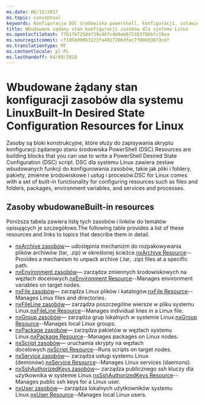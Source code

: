 ```yaml
---
ms.date: 06/12/2017
ms.topic: conceptual
keywords: Konfiguracja DSC środowiska powershell, konfiguracji, ustawienia
title: Wbudowane żądany stan konfiguracji zasobów dla systemu Linux
ms.openlocfilehash: 77617b72584f39c46fc4b9eb67235378bbfc19aa
ms.sourcegitcommit: cf195b090b3223fa4917206dfec7f0b603873cdf
ms.translationtype: MT
ms.contentlocale: pl-PL
ms.lasthandoff: 04/09/2018
---
```

# <a name="built-in-desired-state-configuration-resources-for-linux"></a><span data-ttu-id="f8bbc-103">Wbudowane żądany stan konfiguracji zasobów dla systemu Linux</span><span class="sxs-lookup"><span data-stu-id="f8bbc-103">Built-In Desired State Configuration Resources for Linux</span></span>

<span data-ttu-id="f8bbc-104">Zasoby są bloki konstrukcyjne, które służy do zapisywania skryptu konfiguracji żądanego stanu środowiska PowerShell (DSC).</span><span class="sxs-lookup"><span data-stu-id="f8bbc-104">Resources are building blocks that you can use to write a PowerShell Desired State Configuration (DSC) script.</span></span> <span data-ttu-id="f8bbc-105">DSC dla systemu Linux zawiera zestaw wbudowanych funkcji do konfigurowania zasobów, takie jak pliki i foldery, pakiety, zmienne środowiskowe i usług i procesów.</span><span class="sxs-lookup"><span data-stu-id="f8bbc-105">DSC for Linux comes with a set of built-in functionality for configuring resources such as files and folders, packages, environment variables, and services and processes.</span></span>

## <a name="built-in-resources"></a><span data-ttu-id="f8bbc-106">Zasoby wbudowane</span><span class="sxs-lookup"><span data-stu-id="f8bbc-106">Built-in resources</span></span>

<span data-ttu-id="f8bbc-107">Poniższa tabela zawiera listę tych zasobów i linków do tematów opisujących je szczegółowo.</span><span class="sxs-lookup"><span data-stu-id="f8bbc-107">The following table provides a list of these resources and links to topics that describe them in detail.</span></span>

* <span data-ttu-id="f8bbc-108">[nxArchive zasobów](lnxArchiveResource.md)— udostępnia mechanizm do rozpakowywania plików archiwów (tar, .zip) w określonej ścieżce.</span><span class="sxs-lookup"><span data-stu-id="f8bbc-108">[nxArchive Resource](lnxArchiveResource.md)--Provides a mechanism to unpack archive (.tar, .zip) files at a specific path.</span></span>
* <span data-ttu-id="f8bbc-109">[nxEnvironment zasobów](lnxEnvironmentResource.md)— zarządza zmiennych środowiskowych na węzłach docelowych.</span><span class="sxs-lookup"><span data-stu-id="f8bbc-109">[nxEnvironment Resource](lnxEnvironmentResource.md)--Manages environment variables on target nodes.</span></span>
* <span data-ttu-id="f8bbc-110">[nxFile zasobów](lnxFileResource.md)— zarządza Linux plików i katalogów.</span><span class="sxs-lookup"><span data-stu-id="f8bbc-110">[nxFile Resource](lnxFileResource.md)--Manages Linux files and directories.</span></span>
* <span data-ttu-id="f8bbc-111">[nxFileLine zasobów](lnxFileLineResource.md)— zarządza poszczególne wiersze w pliku systemu Linux.</span><span class="sxs-lookup"><span data-stu-id="f8bbc-111">[nxFileLine Resource](lnxFileLineResource.md)--Manages individual lines in a Linux file.</span></span>
* <span data-ttu-id="f8bbc-112">[nxGroup zasobów](lnxGroupResource.md)— zarządza grup lokalnych w systemie Linux.</span><span class="sxs-lookup"><span data-stu-id="f8bbc-112">[nxGroup Resource](lnxGroupResource.md)--Manages local Linux groups.</span></span>
* <span data-ttu-id="f8bbc-113">[nxPackage zasobów](lnxPackageResource.md)— zarządza pakietów w węzłach systemu Linux.</span><span class="sxs-lookup"><span data-stu-id="f8bbc-113">[nxPackage Resource](lnxPackageResource.md)--Manages packages on Linux nodes.</span></span>
* <span data-ttu-id="f8bbc-114">[nxScript zasobów](lnxScriptResource.md)— uruchamia skrypty na węzłach docelowych.</span><span class="sxs-lookup"><span data-stu-id="f8bbc-114">[nxScript Resource](lnxScriptResource.md)--Runs scripts on target nodes.</span></span>
* <span data-ttu-id="f8bbc-115">[nxService zasobów](lnxServiceResource.md)— zarządza usługi systemu Linux (demonów).</span><span class="sxs-lookup"><span data-stu-id="f8bbc-115">[nxService Resource](lnxServiceResource.md)--Manages Linux services (daemons).</span></span>
* <span data-ttu-id="f8bbc-116">[nxSshAuthorizedKeys zasobów](lnxSshAuthorizedKeysResource.md)— zarządza publicznego ssh kluczy dla użytkownika w systemie Linux.</span><span class="sxs-lookup"><span data-stu-id="f8bbc-116">[nxSshAuthorizedKeys Resource](lnxSshAuthorizedKeysResource.md)--Manages public ssh keys for a Linux user.</span></span>
* <span data-ttu-id="f8bbc-117">[nxUser zasobów](lnxUserResource.md)— zarządza lokalnych użytkowników systemu Linux.</span><span class="sxs-lookup"><span data-stu-id="f8bbc-117">[nxUser Resource](lnxUserResource.md)--Manages local Linux users.</span></span>